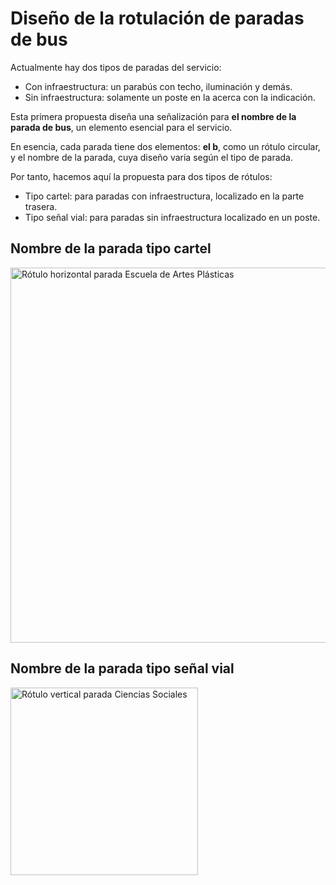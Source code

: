 # Diseño de la rotulación de paradas de bus

Actualmente hay dos tipos de paradas del servicio:

- Con infraestructura: un parabús con techo, iluminación y demás.
- Sin infraestructura: solamente un poste en la acerca con la indicación.

Esta primera propuesta diseña una señalización para **el nombre de la parada de bus**, un elemento esencial para el servicio.

En esencia, cada parada tiene dos elementos: **el b**, como un rótulo circular, y el nombre de la parada, cuya diseño varía según el tipo de parada.

Por tanto, hacemos aquí la propuesta para dos tipos de rótulos:

- Tipo cartel: para paradas con infraestructura, localizado en la parte trasera.
- Tipo señal vial: para paradas sin infraestructura localizado en un poste.

## Nombre de la parada tipo cartel

<img src="../assets/png/parada.png" width="600px" alt="Rótulo horizontal parada Escuela de Artes Plásticas"/>

## Nombre de la parada tipo señal vial

<img src="../assets/png/parada_vertical.png" width="300px" alt="Rótulo vertical parada Ciencias Sociales"/>
